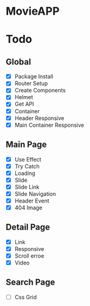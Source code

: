 # MovieAPP

# Todo

## Global

- [x] Package Install
- [x] Router Setup
- [x] Create Components
- [x] Helmet
- [x] Get API
- [x] Container
- [x] Header Responsive
- [x] Main Container Responsive

## Main Page

- [x] Use Effect
- [x] Try Catch
- [x] Loading
- [x] Slide
- [x] Slide Link
- [x] Slide Navigation
- [x] Header Event
- [x] 404 Image

## Detail Page

- [x] Link
- [x] Responsive
- [x] Scroll erroe
- [x] Video

## Search Page

- [ ] Css Grid

